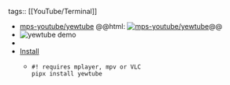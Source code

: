 tags:: [[YouTube/Terminal]]

- [mps-youtube/yewtube](https://github.com/mps-youtube/yewtube)
  @@html: <a href="https://github.com/mps-youtube/yewtube/"><img src="https://github-readme-stats-astronomer.vercel.app/api/pin/?username=mps-youtube&repo=yewtube&theme=tokyonight" alt="mps-youtube/yewtube"/></a>@@
- ![yewtube demo](https://camo.githubusercontent.com/c44e76c7c954fe1db657b6cd1dfa5ef2364d794cccf426517051940e30050791/687474703a2f2f6d70732d796f75747562652e6769746875622e696f2f796577747562652f7374642d7365617263682e706e67)
-
- [Install](https://github.com/mps-youtube/yewtube#installation)
	- ```shell
	  #! requires mplayer, mpv or VLC
	  pipx install yewtube
	  ```